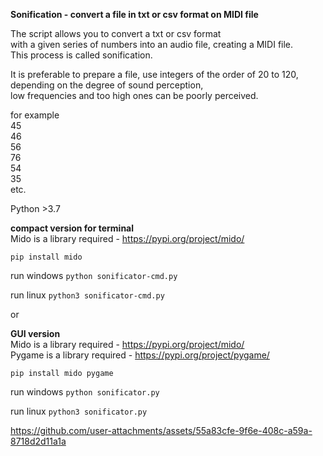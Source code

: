 **Sonification - convert a file in txt or csv format on MIDI file**


The script allows you to convert a txt or csv format   
with a given series of numbers into an audio file, creating a MIDI file.  
 This process is called sonification.  

It is preferable to prepare a file, use integers of the order of 20 to 120,   
depending on the degree of sound perception,   
low frequencies and too high ones can be poorly perceived.  

for example  
45  
46  
56  
76  
54  
35  
etc.



Python >3.7

**compact version for terminal**    
Mido is a library required - https://pypi.org/project/mido/ 
    
`pip install mido`  
     
run  windows `python sonificator-cmd.py`  
  
run linux `python3 sonificator-cmd.py`  
  
 or
  
**GUI version**  
Mido is a library required - https://pypi.org/project/mido/  
Pygame is a library required - https://pypi.org/project/pygame/ 
    
`pip install mido pygame`  

run windows  `python sonificator.py`  
  
run linux  `python3 sonificator.py`  

https://github.com/user-attachments/assets/55a83cfe-9f6e-408c-a59a-8718d2d11a1a


